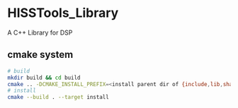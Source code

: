 # HISSTools_Library

A C++ Library for DSP 

## cmake system

```sh
# build
mkdir build && cd build
cmake .. -DCMAKE_INSTALL_PREFIX=<install parent dir of {include,lib,share}>
# install
cmake --build . --target install
```